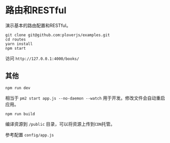 # 路由和RESTful


演示基本的路由配置和RESTful。


```shell
git clone git@github.com:ploverjs/examples.git
cd routes
yarn install
npm start
```

访问 `http://127.0.0.1:4000/books/`


## 其他

```shell
npm run dev
```

相当于 `pm2 start app.js --no-daemon --watch` 用于开发。修改文件会自动重启应用。


```shell
npm run build
```

编译资源到 `/public` 目录，可以将资源上传到`CDN`托管。  

参考配置 `config/app.js`
